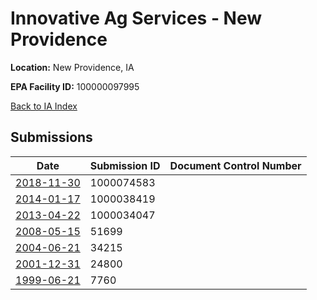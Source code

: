 # Innovative Ag Services - New Providence

**Location:** New Providence, IA

**EPA Facility ID:** 100000097995

[Back to IA Index](../../index.md)

## Submissions

| Date | Submission ID | Document Control Number |
|------|--------------|-------------------------|
| [2018-11-30](submissions/1000074583.md) | 1000074583 |  |
| [2014-01-17](submissions/1000038419.md) | 1000038419 |  |
| [2013-04-22](submissions/1000034047.md) | 1000034047 |  |
| [2008-05-15](submissions/51699.md) | 51699 |  |
| [2004-06-21](submissions/34215.md) | 34215 |  |
| [2001-12-31](submissions/24800.md) | 24800 |  |
| [1999-06-21](submissions/7760.md) | 7760 |  |
